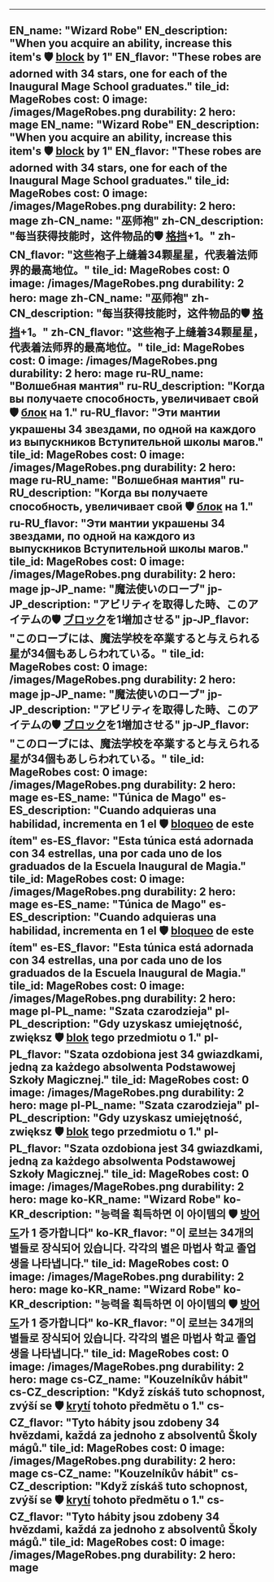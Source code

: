 ---

EN_name: "Wizard Robe"
EN_description: "When you acquire an ability, increase this item's 🛡️️ <u>block</u> by 1"
EN_flavor: "These robes are adorned with 34 stars, one for each of the Inaugural Mage School graduates."
tile_id: MageRobes
cost: 0
image: /images/MageRobes.png
durability: 2
hero: mage
EN_name: "Wizard Robe"
EN_description: "When you acquire an ability, increase this item's 🛡️️ <u>block</u> by 1"
EN_flavor: "These robes are adorned with 34 stars, one for each of the Inaugural Mage School graduates."
tile_id: MageRobes
cost: 0
image: /images/MageRobes.png
durability: 2
hero: mage
zh-CN_name: "巫师袍"
zh-CN_description: "每当获得技能时，这件物品的🛡️️ <u>格挡</u>+1。"
zh-CN_flavor: "这些袍子上缝着34颗星星，代表着法师界的最高地位。"
tile_id: MageRobes
cost: 0
image: /images/MageRobes.png
durability: 2
hero: mage
zh-CN_name: "巫师袍"
zh-CN_description: "每当获得技能时，这件物品的🛡️️ <u>格挡</u>+1。"
zh-CN_flavor: "这些袍子上缝着34颗星星，代表着法师界的最高地位。"
tile_id: MageRobes
cost: 0
image: /images/MageRobes.png
durability: 2
hero: mage
ru-RU_name: "Волшебная мантия"
ru-RU_description: "Когда вы получаете способность, увеличивает свой 🛡️️ <u>блок</u> на 1."
ru-RU_flavor: "Эти мантии украшены 34 звездами, по одной на каждого из выпускников Вступительной школы магов."
tile_id: MageRobes
cost: 0
image: /images/MageRobes.png
durability: 2
hero: mage
ru-RU_name: "Волшебная мантия"
ru-RU_description: "Когда вы получаете способность, увеличивает свой 🛡️️ <u>блок</u> на 1."
ru-RU_flavor: "Эти мантии украшены 34 звездами, по одной на каждого из выпускников Вступительной школы магов."
tile_id: MageRobes
cost: 0
image: /images/MageRobes.png
durability: 2
hero: mage
jp-JP_name: "魔法使いのローブ"
jp-JP_description: "アビリティを取得した時、このアイテムの🛡️️ <u>ブロック</u>を1増加させる"
jp-JP_flavor: "このローブには、魔法学校を卒業すると与えられる星が34個もあしらわれている。"
tile_id: MageRobes
cost: 0
image: /images/MageRobes.png
durability: 2
hero: mage
jp-JP_name: "魔法使いのローブ"
jp-JP_description: "アビリティを取得した時、このアイテムの🛡️️ <u>ブロック</u>を1増加させる"
jp-JP_flavor: "このローブには、魔法学校を卒業すると与えられる星が34個もあしらわれている。"
tile_id: MageRobes
cost: 0
image: /images/MageRobes.png
durability: 2
hero: mage
es-ES_name: "Túnica de Mago"
es-ES_description: "Cuando adquieras una habilidad, incrementa en 1 el 🛡️️ <u>bloqueo</u> de este ítem"
es-ES_flavor: "Esta túnica está adornada con 34 estrellas, una por cada uno de los graduados de la Escuela Inaugural de Magia."
tile_id: MageRobes
cost: 0
image: /images/MageRobes.png
durability: 2
hero: mage
es-ES_name: "Túnica de Mago"
es-ES_description: "Cuando adquieras una habilidad, incrementa en 1 el 🛡️️ <u>bloqueo</u> de este ítem"
es-ES_flavor: "Esta túnica está adornada con 34 estrellas, una por cada uno de los graduados de la Escuela Inaugural de Magia."
tile_id: MageRobes
cost: 0
image: /images/MageRobes.png
durability: 2
hero: mage
pl-PL_name: "Szata czarodzieja"
pl-PL_description: "Gdy uzyskasz umiejętność, zwiększ 🛡️️ <u>blok</u> tego przedmiotu o 1."
pl-PL_flavor: "Szata ozdobiona jest 34 gwiazdkami, jedną za każdego absolwenta Podstawowej Szkoły Magicznej."
tile_id: MageRobes
cost: 0
image: /images/MageRobes.png
durability: 2
hero: mage
pl-PL_name: "Szata czarodzieja"
pl-PL_description: "Gdy uzyskasz umiejętność, zwiększ 🛡️️ <u>blok</u> tego przedmiotu o 1."
pl-PL_flavor: "Szata ozdobiona jest 34 gwiazdkami, jedną za każdego absolwenta Podstawowej Szkoły Magicznej."
tile_id: MageRobes
cost: 0
image: /images/MageRobes.png
durability: 2
hero: mage
ko-KR_name: "Wizard Robe"
ko-KR_description: "능력을 획득하면 이 아이템의 🛡️️ <u>방어도</u>가 1 증가합니다"
ko-KR_flavor: "이 로브는 34개의 별들로 장식되어 있습니다. 각각의 별은 마법사 학교 졸업생을 나타냅니다."
tile_id: MageRobes
cost: 0
image: /images/MageRobes.png
durability: 2
hero: mage
ko-KR_name: "Wizard Robe"
ko-KR_description: "능력을 획득하면 이 아이템의 🛡️️ <u>방어도</u>가 1 증가합니다"
ko-KR_flavor: "이 로브는 34개의 별들로 장식되어 있습니다. 각각의 별은 마법사 학교 졸업생을 나타냅니다."
tile_id: MageRobes
cost: 0
image: /images/MageRobes.png
durability: 2
hero: mage
cs-CZ_name: "Kouzelníkův hábit"
cs-CZ_description: "Když získáš tuto schopnost, zvýší se 🛡️️ <u>krytí</u> tohoto předmětu o 1."
cs-CZ_flavor: "Tyto hábity jsou zdobeny 34 hvězdami, každá za jednoho z absolventů Školy mágů."
tile_id: MageRobes
cost: 0
image: /images/MageRobes.png
durability: 2
hero: mage
cs-CZ_name: "Kouzelníkův hábit"
cs-CZ_description: "Když získáš tuto schopnost, zvýší se 🛡️️ <u>krytí</u> tohoto předmětu o 1."
cs-CZ_flavor: "Tyto hábity jsou zdobeny 34 hvězdami, každá za jednoho z absolventů Školy mágů."
tile_id: MageRobes
cost: 0
image: /images/MageRobes.png
durability: 2
hero: mage
---